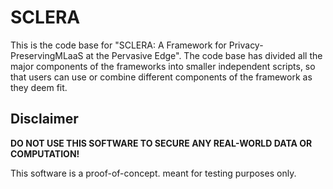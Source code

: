 # SCLERA
This is the code base for "SCLERA: A Framework for Privacy-PreservingMLaaS at the Pervasive Edge". 
The code base has divided all the major components of the frameworks into smaller independent scripts, so that users can use or combine different components of the framework as they deem fit.

## Disclaimer

**DO NOT USE THIS SOFTWARE TO SECURE ANY 
REAL-WORLD DATA OR COMPUTATION!**

This software is a proof-of-concept. meant for 
testing purposes only.
